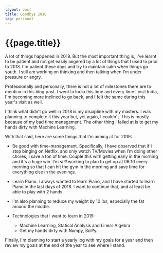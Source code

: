```yaml
---
layout: post
title: Goodbye 2018
tag: personal
---
```


# {{page.title}} 

A lot of things happened in 2018. But the most important thing is, I've learnt to be patient and not get easily angered by a lot of things that I used to prior to 2018. I'm patient these days and try to maintain calm when things go south. I still am working on thinking and then talking when I'm under pressure or angry. 

Professionally and personally, there is not a lot of milestones there are to mention in this blog post. I went to India this time and every time I visit India, I'm becoming more inclined to go back, and I felt the same during this year's visit as well. 

I think what didn't go well in 2018 is my discipline with my masters. I was planning to complete it this year but, yet again, I couldn't. This is mostly because of my bad time management. The other thing I failed at is to get my hands dirty with Machine Learning.

With that said, here are some things that I'm aiming at for 2019: 

- Be good with time-management. Specifically, I have observed that if I stop binging on Netflix, and only watch TV/Movies when I'm doing other chores, I save a ton of time. Couple this with getting early in the morning and it's a huge win. I'm _still_ working to plan to get up at 06:10 every morning so that I can hit the gym in the morning and save time for everything else in the evenings. 

- Learn Piano: I always wanted to learn Piano, and I have started to learn Piano in the last days of 2018. I want to continue that, and at least be able to play with 2 hands. 

- I'm also planning to reduce my weight by 10 lbs, especially the fat around the middle.


- Technologies that I want to learn in 2019: 
    - Machine Learning, Statical Analysis and Linear Algebra
    - Get my hands dirty with Numpy, SciPy. 



Finally, I'm planning to start a yearly log with my goals for a year and then review my goals at the end of the year to see where I stand.




